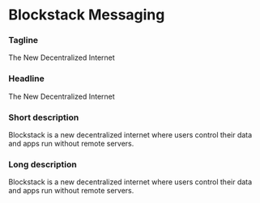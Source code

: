 # Blockstack Messaging

### Tagline

The New Decentralized Internet

### Headline

The New Decentralized Internet

### Short description

Blockstack is a new decentralized internet where users control their data and apps run without remote servers.

### Long description

Blockstack is a new decentralized internet where users control their data and apps run without remote servers.
